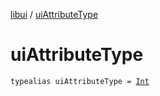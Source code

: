 [libui](index.md) / [uiAttributeType](./ui-attribute-type.md)

# uiAttributeType

`typealias uiAttributeType = `[`Int`](https://kotlinlang.org/api/latest/jvm/stdlib/kotlin/-int/index.html)